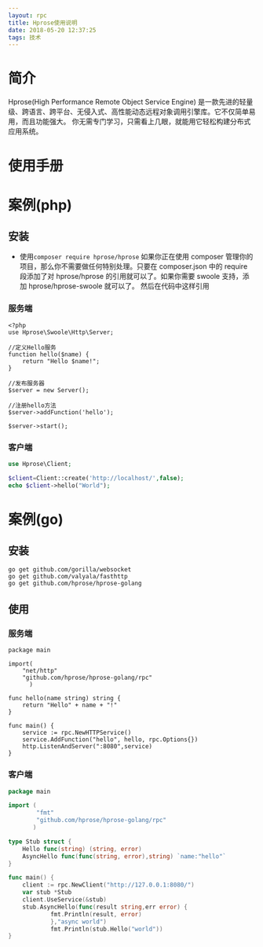 ```yaml
---
layout: rpc
title: Hprose使用说明
date: 2018-05-20 12:37:25
tags: 技术
---
```

# 简介

Hprose(High Performance Remote Object Service Engine)
是一款先进的轻量级、跨语言、跨平台、无侵入式、高性能动态远程对象调用引擎库。它不仅简单易用，而且功能强大。 你无需专门学习，只需看上几眼，就能用它轻松构建分布式应用系统。

# 使用手册

# 案例(php)
## 安装
- 使用`composer require hprose/hprose`
如果你正在使用 composer 管理你的项目，那么你不需要做任何特别处理。只要在 composer.json 中的 require 段添加了对 hprose/hprose 的引用就可以了。如果你需要 swoole 支持，添加 hprose/hprose-swoole 就可以了。
然后在代码中这样引用

<!--more-->

### 服务端
```
<?php
use Hprose\Swoole\Http\Server;

//定义Hello服务
function hello($name) {
    return "Hello $name!";
}

//发布服务器
$server = new Server();

//注册hello方法
$server->addFunction('hello');

$server->start();
```
### 客户端
``` php 
use Hprose\Client;

$client=Client::create('http://localhost/',false);
echo $client->hello("World");
```
# 案例(go)
## 安装
```
go get github.com/gorilla/websocket
go get github.com/valyala/fasthttp
go get github.com/hprose/hprose-golang
```
## 使用
### 服务端
```
package main

import(
    "net/http"
    "github.com/hprose/hprose-golang/rpc"
      )

func hello(name string) string {
    return "Hello" + name + "!"
}

func main() {
    service := rpc.NewHTTPService()
    service.AddFunction("hello", hello, rpc.Options{})
    http.ListenAndServer(":8080",service)
}
```


### 客户端
``` go 
package main

import (
        "fmt"
        "github.com/hprose/hprose-golang/rpc"
       )

type Stub struct {
    Hello func(string) (string, error)
    AsyncHello func(func(string, error),string) `name:"hello"`
}

func main() {
    client := rpc.NewClient("http://127.0.0.1:8080/")
    var stub *Stub
    client.UseService(&stub)
    stub.AsyncHello(func(result string,err error) {
            fmt.Println(result, error)
            },"async world")
            fmt.Println(stub.Hello("world"))
}
```



